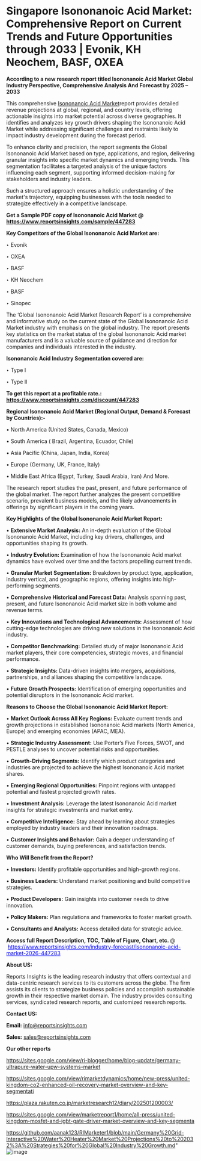 # Singapore Isononanoic Acid Market: Comprehensive Report on Current Trends and Future Opportunities through 2033 | Evonik, KH Neochem, BASF, OXEA

<strong>According to a new research report titled Isononanoic Acid Market Global Industry Perspective, Comprehensive Analysis And Forecast by 2025 – 2033</strong>

This comprehensive <a href=https://www.reportsinsights.com/sample/447283>Isononanoic Acid Market</a>report provides detailed revenue projections at global, regional, and country levels, offering actionable insights into market potential across diverse geographies. It identifies and analyzes key growth drivers shaping the Isononanoic Acid Market while addressing significant challenges and restraints likely to impact industry development during the forecast period.

To enhance clarity and precision, the report segments the Global Isononanoic Acid Market based on type, applications, and region, delivering granular insights into specific market dynamics and emerging trends. This segmentation facilitates a targeted analysis of the unique factors influencing each segment, supporting informed decision-making for stakeholders and industry leaders.

Such a structured approach ensures a holistic understanding of the market's trajectory, equipping businesses with the tools needed to strategize effectively in a competitive landscape.

<strong>Get a Sample PDF copy of Isononanoic Acid Market </strong><strong>@<a href=https://www.reportsinsights.com/sample/447283 style=color:#0000ff;> https://www.reportsinsights.com/sample/447283</a></strong></font>

<strong>Key Competitors of the Global Isononanoic Acid Market are:</strong>

‣ Evonik

‣ OXEA

‣ BASF

‣ KH Neochem

‣ BASF

‣ Sinopec

The ‘Global Isononanoic Acid Market Research Report’ is a comprehensive and informative study on the current state of the Global Isononanoic Acid Market industry with emphasis on the global industry. The report presents key statistics on the market status of the global Isononanoic Acid market manufacturers and is a valuable source of guidance and direction for companies and individuals interested in the industry.

<strong>Isononanoic Acid Industry Segmentation covered are:</strong>

‣ Type I

‣ Type II

<strong>To get this report at a profitable rate.: <a href=https://www.reportsinsights.com/discount/447283 style=color:#0000ff;>https://www.reportsinsights.com/discount/447283</a></strong></font>

<strong>Regional Isononanoic Acid Market (Regional Output, Demand &amp; Forecast by Countries):-</strong>

• North America (United States, Canada, Mexico)

• South America ( Brazil, Argentina, Ecuador, Chile)

• Asia Pacific (China, Japan, India, Korea)

• Europe (Germany, UK, France, Italy)

• Middle East Africa (Egypt, Turkey, Saudi Arabia, Iran) And More.

The research report studies the past, present, and future performance of the global market. The report further analyzes the present competitive scenario, prevalent business models, and the likely advancements in offerings by significant players in the coming years.

<strong>Key Highlights of the Global Isononanoic Acid Market Report:</strong>

• <strong>Extensive Market Analysis:</strong> An in-depth evaluation of the Global Isononanoic Acid Market, including key drivers, challenges, and opportunities shaping its growth.

• <strong>Industry Evolution:</strong> Examination of how the Isononanoic Acid market dynamics have evolved over time and the factors propelling current trends.

• <strong>Granular Market Segmentation:</strong> Breakdown by product type, application, industry vertical, and geographic regions, offering insights into high-performing segments.

• <strong>Comprehensive Historical and Forecast Data:</strong> Analysis spanning past, present, and future Isononanoic Acid market size in both volume and revenue terms.

• <strong>Key Innovations and Technological Advancements:</strong> Assessment of how cutting-edge technologies are driving new solutions in the Isononanoic Acid industry.

• <strong>Competitor Benchmarking:</strong> Detailed study of major Isononanoic Acid market players, their core competencies, strategic moves, and financial performance.

• <strong>Strategic Insights:</strong> Data-driven insights into mergers, acquisitions, partnerships, and alliances shaping the competitive landscape.

• <strong>Future Growth Prospects:</strong> Identification of emerging opportunities and potential disruptors in the Isononanoic Acid market.

<strong>Reasons to Choose the Global Isononanoic Acid Market Report:</strong>

• <strong>Market Outlook Across All Key Regions:</strong> Evaluate current trends and growth projections in established Isononanoic Acid markets (North America, Europe) and emerging economies (APAC, MEA).

• <strong>Strategic Industry Assessment:</strong> Use Porter’s Five Forces, SWOT, and PESTLE analyses to uncover potential risks and opportunities.

• <strong>Growth-Driving Segments:</strong> Identify which product categories and industries are projected to achieve the highest Isononanoic Acid market shares.

• <strong>Emerging Regional Opportunities:</strong> Pinpoint regions with untapped potential and fastest projected growth rates.

• <strong>Investment Analysis:</strong> Leverage the latest Isononanoic Acid market insights for strategic investments and market entry.

• <strong>Competitive Intelligence:</strong> Stay ahead by learning about strategies employed by industry leaders and their innovation roadmaps.

• <strong>Customer Insights and Behavior:</strong> Gain a deeper understanding of customer demands, buying preferences, and satisfaction trends.

<strong>Who Will Benefit from the Report?</strong>

• <strong>Investors:</strong> Identify profitable opportunities and high-growth regions.

• <strong>Business Leaders:</strong> Understand market positioning and build competitive strategies.

• <strong>Product Developers:</strong> Gain insights into customer needs to drive innovation.

• <strong>Policy Makers:</strong> Plan regulations and frameworks to foster market growth.

• <strong>Consultants and Analysts:</strong> Access detailed data for strategic advice.
</ul>
<strong>Access full Report Description, TOC, Table of Figure, Chart, etc. </strong>@  <a href=https://www.reportsinsights.com/industry-forecast/isononanoic-acid-market-2026-447283 style=color:#0000ff;>https://www.reportsinsights.com/industry-forecast/isononanoic-acid-market-2026-447283</a></font>

<strong><strong>About US</strong>:</strong>

Reports Insights is the leading research industry that offers contextual and data-centric research services to its customers across the globe. The firm assists its clients to strategize business policies and accomplish sustainable growth in their respective market domain. The industry provides consulting services, syndicated research reports, and customized research reports.

<strong>Contact US:</strong>

<p class=""""><b>Email:</b> <a href=mailto:info@reportsinsights.com>info@reportsinsights.com</a></p>
<p class=""""><b>Sales:</b> <a href=mailto:sales@reportsinsights.com>sales@reportsinsights.com</a></p>

<strong>Our other reports</strong>

<a href=https://sites.google.com/view/ri-blogger/home/blog-update/germany-ultrapure-water-upw-systems-market>https://sites.google.com/view/ri-blogger/home/blog-update/germany-ultrapure-water-upw-systems-market</a>

<a href=https://sites.google.com/view/rimarketdynamics/home/new-press/united-kingdom-co2-enhanced-oil-recovery-market-overview-and-key-segmentati>https://sites.google.com/view/rimarketdynamics/home/new-press/united-kingdom-co2-enhanced-oil-recovery-market-overview-and-key-segmentati</a>

<a href=https://plaza.rakuten.co.jp/marketresearch12/diary/202501200003/>https://plaza.rakuten.co.jp/marketresearch12/diary/202501200003/</a>

<a href=https://sites.google.com/view/marketreport1/home/all-press/united-kingdom-mosfet-and-igbt-gate-driver-market-overview-and-key-segmenta>https://sites.google.com/view/marketreport1/home/all-press/united-kingdom-mosfet-and-igbt-gate-driver-market-overview-and-key-segmenta</a>

<a href=https://github.com/aanak123/RIMarketer1/blob/main/Germany%20Grid-Interactive%20Water%20Heater%20Market%20Projections%20to%202032%3A%20Strategies%20for%20Global%20Industry%20Growth.md>https://github.com/aanak123/RIMarketer1/blob/main/Germany%20Grid-Interactive%20Water%20Heater%20Market%20Projections%20to%202032%3A%20Strategies%20for%20Global%20Industry%20Growth.md</a>"
![image](https://github.com/user-attachments/assets/44929204-5887-4b83-8b1c-1eaf127d4810)
